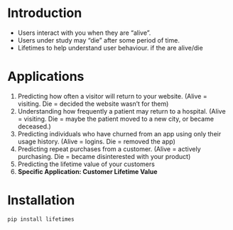 # Introduction

- Users interact with you when they are “alive”.
- Users under study may “die” after some period of time.
- Lifetimes to help understand user behaviour. if the are alive/die
# Applications
1. Predicting how often a visitor will return to your website. (Alive = visiting. Die = decided the website wasn’t for them)
2. Understanding how frequently a patient may return to a hospital. (Alive = visiting. Die = maybe the patient moved to a new city, or became deceased.)
3. Predicting individuals who have churned from an app using only their usage history. (Alive = logins. Die = removed the app)
4. Predicting repeat purchases from a customer. (Alive = actively purchasing. Die = became disinterested with your product)
5. Predicting the lifetime value of your customers
6. **Specific Application: Customer Lifetime Value**
# Installation
```
pip install lifetimes
```
